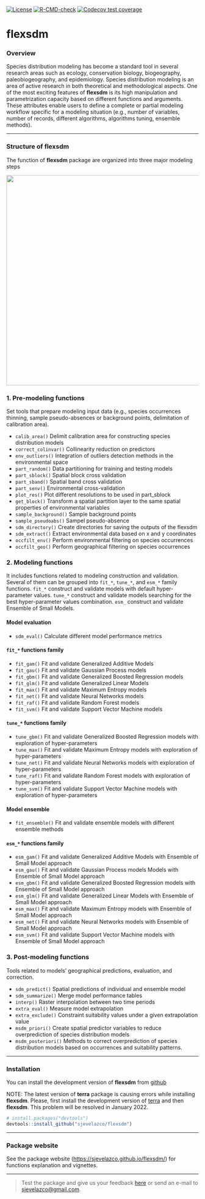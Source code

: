 [![License](https://img.shields.io/badge/license-GPL%20%28%3E=%203%29-lightgrey.svg?style=flat)](http://www.gnu.org/licenses/gpl-3.0.html)
[![R-CMD-check](https://github.com/sjevelazco/flexsdm/actions/workflows/R-CMD-check.yaml/badge.svg)](https://github.com/sjevelazco/flexsdm/actions/workflows/R-CMD-check.yaml)
[![Codecov test coverage](https://codecov.io/gh/sjevelazco/flexsdm/branch/main/graph/badge.svg?token=UT1UB0TWSV)](https://codecov.io/gh/sjevelazco/flexsdm)

# flexsdm

### Overview 
Species distribution modeling has become a standard tool in several research areas such as ecology, conservation biology, biogeography, paleobiogeography, and epidemiology. Species distribution modeling is an area of active research in both theoretical and methodological aspects. One of the most exciting features of **flexsdm** is its high manipulation and parametrization capacity based on different functions and arguments. These attributes enable users to define a complete or partial modeling workflow specific for a modeling situation (e.g., number of variables, number of records, different algorithms, algorithms tuning, ensemble methods).

--- ---
### Structure of flexsdm
The function of **flexsdm** package are organized into three major modeling steps



<a href='https://sjevelazco.github.io/flexsdm'><img src="https://raw.githubusercontent.com/sjevelazco/flexsdm/main/man/figures/flexsdm_figure1.svg" align="centre" height="550"/></a>

### 1. Pre-modeling functions 
Set tools that prepare modeling input data (e.g., species occurrences thinning, sample pseudo-absences or background points, delimitation of calibration area). 

* `calib_area()` Delimit calibration area for constructing species distribution models
* `correct_colinvar()` Collinearity reduction on predictors
* `env_outliers()` Integration of outliers detection methods in the environmental space
* `part_random()` Data partitioning for training and testing models
* `part_sblock()` Spatial block cross validation
* `part_sband()` Spatial band cross validation
* `part_senv()` Environmental cross-validation
* `plot_res()` Plot different resolutions to be used in part_sblock
* `get_block()` Transform a spatial partition layer to the same spatial properties of environmental variables
* `sample_background()` Sample background points
* `sample_pseudoabs()` Sampel pseudo-absence 
* `sdm_directory()` Create directories for saving the outputs of the flexsdm
* `sdm_extract()` Extract environmental data based on x and y coordinates
* `occfilt_env()` Perform environmental filtering on species occurrences
* `occfilt_geo()` Perform geographical filtering on species occurrences


### 2. Modeling functions 
It includes functions related to modeling construction and validation. Several of them can be grouped into `fit_*`, `tune_*`, and `esm_*` family functions. `fit_*` construct and validate models with default hyper-parameter values. `tune_*` construct and validate models searching for the best hyper-parameter values combination. `esm_` construct and validate Ensemble of Small Models.

#### Model evaluation
* `sdm_eval()` Calculate different model performance metrics

#### `fit_*` functions family
* `fit_gam()` Fit and validate Generalized Additive Models
* `fit_gau()` Fit and validate Gaussian Process models
* `fit_gbm()` Fit and validate Generalized Boosted Regression models
* `fit_glm()` Fit and validate Generalized Linear Models
* `fit_max()` Fit and validate Maximum Entropy models
* `fit_net()` Fit and validate Neural Networks models
* `fit_raf()` Fit and validate Random Forest models
* `fit_svm()` Fit and validate Support Vector Machine models

#### `tune_*` functions family
* `tune_gbm()` Fit and validate Generalized Boosted Regression models with exploration of 
hyper-parameters
* `tune_max()` Fit and validate Maximum Entropy models with exploration of hyper-parameters
* `tune_net()` Fit and validate Neural Networks models with exploration of hyper-parameters
* `tune_raf()` Fit and validate Random Forest models with exploration of hyper-parameters
* `tune_svm()` Fit and validate Support Vector Machine models with exploration of hyper-parameters

#### Model ensemble
* `fit_ensemble()` Fit and validate ensemble models with different ensemble methods

#### `esm_*` functions family
* `esm_gam()` Fit and validate Generalized Additive Models with Ensemble of Small Model approach
* `esm_gau()` Fit and validate Gaussian Process models Models with Ensemble of Small Model approach
* `esm_gbm()` Fit and validate Generalized Boosted Regression models with Ensemble of Small 
Model approach
* `esm_glm()` Fit and validate Generalized Linear Models with Ensemble of Small Model approach
* `esm_max()` Fit and validate Maximum Entropy models with Ensemble of Small Model approach
* `esm_net()` Fit and validate Neural Networks models with Ensemble of Small Model approach
* `esm_svm()` Fit and validate Support Vector Machine models with Ensemble of Small Model 
approach

### 3. Post-modeling functions
Tools related to models’ geographical predictions, evaluation, and correction. 

* `sdm_predict()` Spatial predictions of individual and ensemble model
* `sdm_summarize()` Merge model performance tables
* `interp()` Raster interpolation between two time periods
* `extra_eval()` Measure model extrapolation
* `extra_exclude()` Constraint suitability values under a given extrapolation value
* `msdm_priori()` Create spatial predictor variables to reduce overprediction of species distribution models
* `msdm_posteriori()` Methods to correct overprediction of species distribution models based on occurrences and suitability patterns.

-- ---
### Installation
You can install the development version of **flexsdm** from
[github](https://github.com/sjevelazco/flexsdm)

NOTE: The latest version of **terra** package is causing errors while installing **flexsdm**. 
Please, first install the development version of [terra](https://github.com/rspatial/terra) and then **flexsdm**. 
This problem will be resolved in January 2022.

``` r
# install.packages("devtools")
devtools::install_github("sjevelazco/flexsdm")
```

--- ---
### Package website

See the package website (<https://sjevelazco.github.io/flexsdm/>) for functions explanation and vignettes.

--- ---
> Test the package and give us your feedback [here](https://github.com/sjevelazco/flexsdm/issues) or send an e-mail to sjevelazco@gmail.com.

